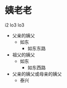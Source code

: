 # 姨老老
i2 lo3 lo3
+ 父亲的姨父
  * 如东
    + 如东东路
+ 祖父的姨父
  * 如东
    + 如东西路
+ 父亲的姨父或母亲的姨父
  * 泰兴
<!--
如东词典“姨丈、姨父的父亲”，误
-->
